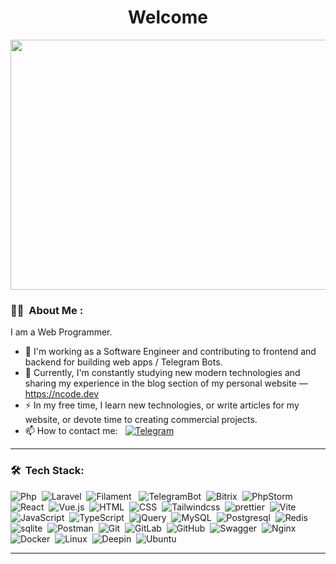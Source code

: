 <h1 align="center">Welcome</h1>

<p align="center"><img src="https://64.media.tumblr.com/5f9b47dbba8f9d0835879bce42867a8c/5954a2883146bb38-80/s540x810/e7fc45c7eb2d67df0c9bd3330d0848b039ec9385.gif" width="600" height="400"  /></p>

### :man_technologist: &nbsp;About Me :

I am a Web Programmer.

- 🔭 I'm working as a Software Engineer and contributing to frontend and backend for building web apps / Telegram Bots.
- 🌱 Currently, I'm constantly studying new modern technologies and sharing my experience in the blog section of my personal website — https://ncode.dev
- ⚡ In my free time, I learn new technologies, or write articles for my website, or devote time to creating commercial projects.
- 📫 How to contact me: &nbsp; [![Telegram](https://img.shields.io/badge/-telegram-red?color=white&logo=telegram&logoColor=blue)](https://t.me/voidvn)
---

### 🛠 &nbsp;Tech Stack:

<p>
<img src="https://img.shields.io/badge/PHP-777BB4?style=for-the-badge&logo=php&logoColor=white" title="Php" alt="Php"/>&nbsp;
<img src="https://img.shields.io/badge/Laravel-FF2D20?style=for-the-badge&logo=laravel&logoColor=white" title="Laravel" alt="Laravel"/>&nbsp;
<img src="https://img.shields.io/badge/Filament-f59e0b?style=for-the-badge&logo=laravel&logoColor=white" title="Filament" alt="Filament"/>&nbsp;&nbsp;
<img src="https://img.shields.io/badge/Telegram Bot API-2CA5E0?style=for-the-badge&logo=telegram&logoColor=white" title="TelegramBot" alt="TelegramBot"/>&nbsp;
<img src="https://img.shields.io/badge/Bitrix-c60c30?style=for-the-badge&logo=bitrix&logoColor=white" title="Bitrix" alt="Bitrix" />&nbsp;
<img src="https://img.shields.io/badge/-PHPStorm-181717?style=for-the-badge&logo=phpstorm&logoColor=white" title="PhpStorm" alt="PhpStorm" />&nbsp;
<img src="https://img.shields.io/badge/React-20232A?style=for-the-badge&logo=react&logoColor=61DAFB" title="React" alt="React" />&nbsp;
<img src="https://img.shields.io/badge/Vue.js-35495E?style=for-the-badge&logo=vuedotjs&logoColor=4FC08D" title="Vue.js" alt="Vue.js" />&nbsp;
<img src="https://img.shields.io/badge/HTML5-E34F26?style=for-the-badge&logo=html5&logoColor=white" title="HTML5" alt="HTML" />&nbsp;
<img src="https://img.shields.io/badge/CSS3-1572B6?style=for-the-badge&logo=css3&logoColor=white"  title="CSS3" alt="CSS" />&nbsp;
<img src="https://img.shields.io/badge/Tailwind_CSS-38B2AC?style=for-the-badge&logo=tailwind-css&logoColor=white" title="Tailwindcss" alt="Tailwindcss" />&nbsp;
<img src="https://img.shields.io/badge/prettier-1A2C34?style=for-the-badge&logo=prettier&logoColor=F7BA3E" title="prettier" alt="prettier" />&nbsp;
<img src="https://img.shields.io/badge/Vite-B73BFE?style=for-the-badge&logo=vite&logoColor=FFD62E" title="Vite" alt="Vite" />&nbsp;
<img src="https://img.shields.io/badge/JavaScript-323330?style=for-the-badge&logo=javascript&logoColor=F7DF1E" title="JavaScript" alt="JavaScript" />&nbsp;
<img src="https://img.shields.io/badge/TypeScript-007ACC?style=for-the-badge&logo=typescript&logoColor=white" title="TypeScript" alt="TypeScript" />&nbsp;
<img src="https://img.shields.io/badge/jQuery-0769AD?style=for-the-badge&logo=jquery&logoColor=white" title="jQuery" alt="jQuery" />&nbsp;
<img src="https://img.shields.io/badge/MySQL-005C84?style=for-the-badge&logo=mysql&logoColor=white" title="MySQL" alt="MySQL" />&nbsp;
<img src="https://img.shields.io/badge/PostgreSQL-316192?style=for-the-badge&logo=postgresql&logoColor=white" title="Postgresql" alt="Postgresql" />&nbsp;
<img src="https://img.shields.io/badge/redis-%23DD0031.svg?&style=for-the-badge&logo=redis&logoColor=white" title="Redis" alt="Redis" />&nbsp;
<img src="https://img.shields.io/badge/SQLite-07405E?style=for-the-badge&logo=sqlite&logoColor=white" title="sqlite" alt="sqlite" />&nbsp;
<img src="https://img.shields.io/badge/Postman-FF6C37?style=for-the-badge&logo=Postman&logoColor=white" title="Postman"  alt="Postman" />&nbsp;
<img src="https://img.shields.io/badge/GIT-E44C30?style=for-the-badge&logo=git&logoColor=white" title="Git" alt="Git" />&nbsp;
<img src="https://img.shields.io/badge/GitLab-330F63?style=for-the-badge&logo=gitlab&logoColor=white" title="GitLab" alt="GitLab" />&nbsp;
<img src="https://img.shields.io/badge/GitHub-100000?style=for-the-badge&logo=github&logoColor=white" title="GitHub" alt="GitHub" />&nbsp;
<img src="https://img.shields.io/badge/Swagger-85EA2D?style=for-the-badge&logo=Swagger&logoColor=white" title="Swagger" alt="Swagger" />&nbsp;
<img src="https://img.shields.io/badge/Nginx-009639?style=for-the-badge&logo=nginx&logoColor=white" title="Nginx" alt="Nginx" />&nbsp;
<img src="https://img.shields.io/badge/Docker-2CA5E0?style=for-the-badge&logo=docker&logoColor=white" title="Docker" alt="Docker" />&nbsp;
<img src="https://img.shields.io/badge/Linux-FCC624?style=for-the-badge&logo=linux&logoColor=black" title="Linux" alt="Linux" />&nbsp;
<img src="https://img.shields.io/badge/Deepin-007CFF?style=for-the-badge&logo=deepin&logoColor=white" title="Deepin" alt="Deepin" />&nbsp;
<img src="https://img.shields.io/badge/Ubuntu-E95420?style=for-the-badge&logo=ubuntu&logoColor=white" title="Ubuntu" alt="Ubuntu" />&nbsp;
</p>

---